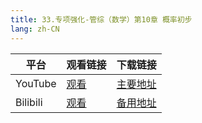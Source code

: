 ```yaml
---
title: 33.专项强化-管综（数学）第10章 概率初步
lang: zh-CN
---
```


| 平台       | 观看链接   | 下载链接                                          |
|----------|--------|-----------------------------------------------|
| YouTube  | [观看]() | [主要地址](https://www.123684.com/s/hINbTd-l0pg3) |
| Bilibili | [观看]() | [备用地址](https://www.123684.com/s/hINbTd-l0pg3) |

